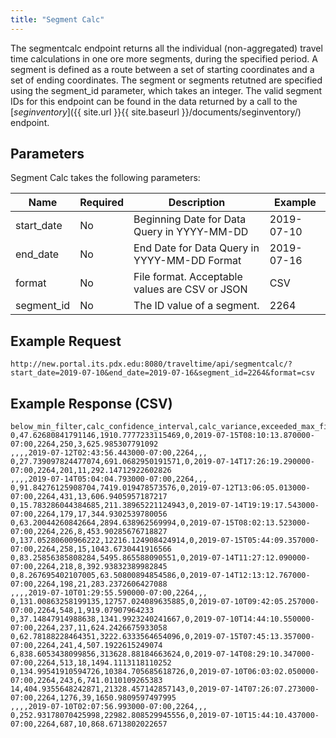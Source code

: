 ```yaml
---
title: "Segment Calc"
---
```

The segmentcalc endpoint returns all the individual (non-aggregated) travel time calculations in one ore more segments, during the specified period. A segment is defined as a route between a set of starting coordinates and a set of ending coordinates. The segment or segments retutned are specified using the segment_id parameter, which takes an integer. The valid segment IDs for this endpoint can be found in the data returned by a call to the [_seginventory_]({{ site.url }}{{ site.baseurl }}/documents/seginventory/) endpoint.

## Parameters
Segment Calc takes the following parameters:

| Name         | Required  | Description                                                            | Example      |
| ------------ | --------- | ---------------------------------------------------------------------- | ------------ |
| start_date   | No        | Beginning Date for Data Query in YYYY-MM-DD                            | 2019-07-10   |
| end_date     | No        | End Date for Data Query in YYYY-MM-DD Format                           | 2019-07-16   |
| format       | No        | File format. Acceptable values are CSV or JSON                         | CSV          |
| segment_id   | No        | The ID value of a segment.                                             | 2264         |

## Example Request
```http://new.portal.its.pdx.edu:8080/traveltime/api/segmentcalc/?start_date=2019-07-10&end_date=2019-07-16&segment_id=2264&format=csv```

## Example Response (CSV)
```
below_min_filter,calc_confidence_interval,calc_variance,exceeded_max_filter,segment_calc_time,segment_id,segment_travel_time,std_deviation_calc_samples_removed,std_deviation_filter_value
0,47.62680841791146,1910.7777233115469,0,2019-07-15T08:10:13.870000-07:00,2264,250,3,625.985307791092
,,,,2019-07-12T02:43:56.443000-07:00,2264,,,
0,27.739097824477074,691.0682950191571,0,2019-07-14T17:26:19.290000-07:00,2264,201,11,292.14712922602826
,,,,2019-07-14T05:04:04.793000-07:00,2264,,,
0,91.84276125908704,7419.019478573576,0,2019-07-12T13:06:05.013000-07:00,2264,431,13,606.9405957187217
0,15.783286044384685,211.38965221124943,0,2019-07-14T19:19:17.543000-07:00,2264,179,17,344.9302539780056
0,63.20044260842664,2894.638962569994,0,2019-07-15T08:02:13.523000-07:00,2264,226,8,453.90285676718827
0,137.05280600966222,12216.124908424914,0,2019-07-15T05:44:09.357000-07:00,2264,258,15,1043.6730441916566
0,83.25856385808284,5495.865588090551,0,2019-07-14T11:27:12.090000-07:00,2264,218,8,392.93832389982845
0,8.267695402107005,63.50800894854586,0,2019-07-14T12:13:12.767000-07:00,2264,198,21,283.2372606427088
,,,,2019-07-10T01:29:55.590000-07:00,2264,,,
0,131.00863258199135,12757.024089635885,0,2019-07-10T09:42:05.257000-07:00,2264,548,1,919.07907964233
0,37.14847914988638,1341.9923240241667,0,2019-07-10T14:44:10.550000-07:00,2264,237,11,624.2426675933058
0,62.78188228464351,3222.6333564654096,0,2019-07-15T07:45:13.357000-07:00,2264,241,4,507.1922615249074
6,838.6053438099856,313628.88184663624,0,2019-07-14T08:29:10.347000-07:00,2264,513,18,1494.1113118110252
0,134.99541910594726,10384.705685618726,0,2019-07-10T06:03:02.050000-07:00,2264,243,6,741.0110109265383
14,404.9355648242871,21328.457142857143,0,2019-07-14T07:26:07.273000-07:00,2264,1276,39,1650.9809597497995
,,,,2019-07-10T02:07:56.993000-07:00,2264,,,
0,252.93178070425998,22982.808529945556,0,2019-07-10T15:44:10.437000-07:00,2264,687,10,868.6713802022657
```

